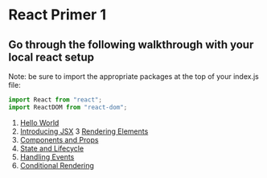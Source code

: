 # React Primer 1

## Go through the following walkthrough with your local react setup

Note: be sure to import the appropriate packages at the top of your index.js file:

```JavaScript
import React from "react";
import ReactDOM from "react-dom";
```

1. [Hello World](https://reactjs.org/docs/hello-world.html)
2. [Introducing JSX](https://reactjs.org/docs/introducing-jsx.html)
3  [Rendering Elements](https://reactjs.org/docs/rendering-elements.html)
4. [Components and Props](https://reactjs.org/docs/components-and-props.html)
5. [State and Lifecycle](https://reactjs.org/docs/state-and-lifecycle.html)
6. [Handling Events](https://reactjs.org/docs/handling-events.html)
7. [Conditional Rendering](https://reactjs.org/docs/conditional-rendering.html)
